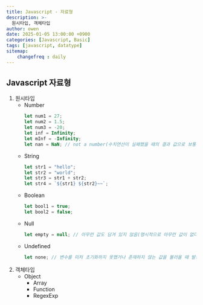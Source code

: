 ```yaml
---
title: Javascript - 자료형
description: >-
  원시타입, 객체타입
author: owen
date: 2025-01-05 13:00:00 +0900
categories: [Javascript, Basic]
tags: [javascript, datatype]
sitemap: 
    changefreq : daily
---
```


## Javascript 자료형
1. 원시타입
   - Number
        ```javascript
        let num1 = 27;
        let num2 = 1.5;
        let num3 = -20;
        let inf = Infinity;
        let mInf = -Infinity;
        let nan = NaN; // not a number(수치연산이 실패했을 때의 결과 값으로 보통 사용)
        ```
   - String
        ```javascript
        let str1 = "hello";
        let str2 = "world";
        let str3 = str1 + str2;
        let str4 = `${str1} ${str2}~~`;
        ```
   - Boolean
        ```javascript
        let bool1 = true;
        let bool2 = false;
        ```
   - Null
        ```javascript
        let empty = null; // 아무런 값도 담겨 있지 않음(명시적으로 아무런 값이 없다고 선언)
        ```
   - Undefined
        ```javascript
        let none; // 변수를 미처 초기화하지 못했거나 존재하지 않는 값을 불러올 때 발생
        ```
2. 객체타입
   - Object
      - Array
      - Function
      - RegexExp
